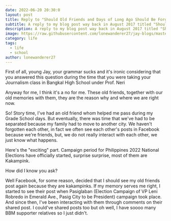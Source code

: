 ```yaml
---
date: 2022-06-20 20:30:0
layout: post
title: Reply to "Should Old Friends and Days of Long Ago Should Be Forgotten?"
subtitle: A reply to my blog post way back in August 2017 titled "Should Old Friends and Days of Long Ago Should Be Forgotten?"
description: A reply to my blog post way back in August 2017 titled "Should Old Friends and Days of Long Ago Should Be Forgotten?"
image: https://raw.githubusercontent.com/lonewanderer27/jay-blogs/master/assets/img/2022-06-20-reply-to-should-old-friends-be-forgotten/266273-e1647793648296-620x422.jpeg
category: life
tags:
  - life
  - school
author: lonewanderer27
---
```


First of all, young Jay, your grammar sucks and it's ironic considering that you answered this question during the time that you were taking your Journalism class in Bangkal High School under Prof. Neri

Anyway for me, I think it's a no for me. These old friends, together with our old memories with them, they are the reason why and where we are right now. 

So! Story time, I've had an old friend whom helped me pass during my Grade School days. But eventually, there was time that we've had to be separated because my family had to move to another city. We haven't forgotten each other, in fact we often see each other's posts in Facebook because we're friends, but, we do not really interact with each other, we just know what happens. 

Here's the "exciting" part. Campaign period for Philippines 2022 National Elections have officially started, surprise surprise, most of them are Kakampink.

How did I know you ask?

Well Facebook, for some reason, decided that I should see my old friends post again because they are kakampinks. If my memory serves me right, I started to see their post when Pasiglaban (Election Campaign of VP Leni Robredo in Emerald Ave., Pasig City to be President) campaign took place. And since then, I've been interacting with them through comments on their shared post. I could've shared posts too but oh well, I have soooo many BBM supporter relatives so I just didn't.